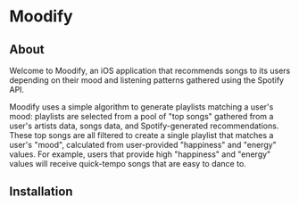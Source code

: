 # Moodify
## About

Welcome to Moodify, an iOS application that recommends songs to its users depending on their mood and listening patterns gathered using the Spotify API. 

Moodify uses a simple algorithm to generate playlists matching a user's mood: playlists are selected from a pool of "top songs" gathered from a user's artists data, songs data, and Spotify-generated recommendations. These top songs are all filtered to create a single playlist that matches a user's "mood", calculated from user-provided "happiness" and "energy" values. For example, users that provide high "happiness" and "energy" values will receive quick-tempo songs that are easy to dance to.

## Installation


<!--stackedit_data:
eyJoaXN0b3J5IjpbLTE3NzMwNzQ4MzMsMTA0NzUxOTY4NF19
-->